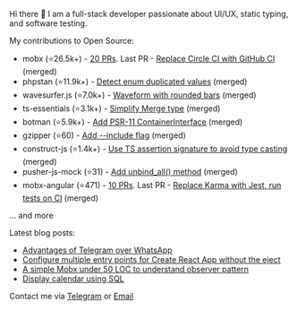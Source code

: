 Hi there 👋 I am a full-stack developer passionate about UI/UX, static typing, and software testing.

My contributions to Open Source:
- mobx (⭐26.5k+️) - [20 PRs](https://github.com/mobxjs/mobx/pulls?q=is%3Apr+is%3Aclosed+author%3Akubk). Last PR - [Replace Circle CI with GitHub CI](https://github.com/mobxjs/mobx/pull/3604) (merged)
- phpstan (⭐11.9k+️) - [Detect enum duplicated values](https://github.com/phpstan/phpstan-src/pull/2371) (merged)
- wavesurfer.js (⭐7.0k+️) - [Waveform with rounded bars](https://github.com/katspaugh/wavesurfer.js/pull/1760) (merged)
- ts-essentials (⭐3.1k+️) - [Simplify Merge type](https://github.com/ts-essentials/ts-essentials/pull/136) (merged)
- botman (⭐5.9k+️) - [Add PSR-11 ContainerInterface](https://github.com/botman/botman/pull/714) (merged)
- gzipper (⭐60) - [Add --include flag](https://github.com/gios/gzipper/pull/20) (merged)
- construct-js (⭐1.4k+️) - [Use TS assertion signature to avoid type casting](https://github.com/francisrstokes/construct-js/pull/30) (merged)
- pusher-js-mock (⭐31) - [Add unbind_all() method](https://github.com/nikolalsvk/pusher-js-mock/pull/35) (merged)
- mobx-angular (⭐471) - [10 PRs](https://github.com/mobxjs/mobx-angular/pulls?q=is%3Apr+is%3Aclosed+author%3Akubk). Last PR - [Replace Karma with Jest, run tests on CI](https://github.com/mobxjs/mobx-angular/pull/101) (merged)

... and more

Latest blog posts:

- [Advantages of Telegram over WhatsApp](https://teletype.in/@alteregor/telegram-vs-whatsapp?utm_source=teletype&utm_medium=feed_rss&utm_campaign=alteregor)
- [Configure multiple entry points for Create React App without the eject](https://teletype.in/@alteregor/cra-multiple-entry-points?utm_source=teletype&utm_medium=feed_rss&utm_campaign=alteregor)
- [A simple Mobx under 50 LOC to understand observer pattern](https://teletype.in/@alteregor/mobx-50-loc?utm_source=teletype&utm_medium=feed_rss&utm_campaign=alteregor)
- [Display calendar using SQL](https://teletype.in/@alteregor/sql-calendar?utm_source=teletype&utm_medium=feed_rss&utm_campaign=alteregor)

Contact me via [Telegram](https://t.me/egorvn) or [Email](mailto:7gorbachevm@gmail.com)
